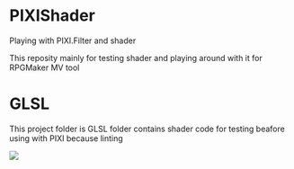 # PIXIShader
Playing with PIXI.Filter and shader

This reposity mainly for testing shader and playing around with it for RPGMaker MV tool

# GLSL
This project folder is GLSL folder contains shader code for testing beafore using with PIXI because linting

![](https://mrwgifs.com/wp-content/uploads/2013/06/So-Youre-Telling-Me-Theres-a-Chance-In-Dumb-and-Dumber-Gif.gif)

